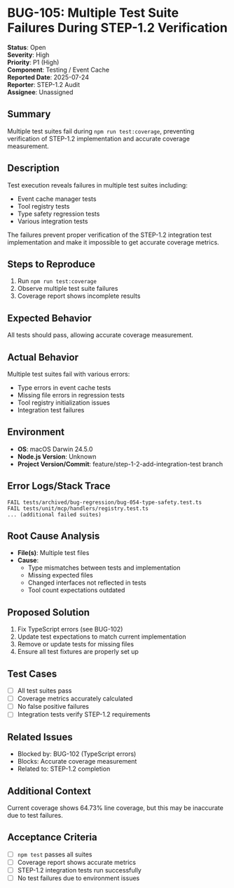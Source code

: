 # BUG-105: Multiple Test Suite Failures During STEP-1.2 Verification

**Status**: Open  
**Severity**: High  
**Priority**: P1 (High)  
**Component**: Testing / Event Cache  
**Reported Date**: 2025-07-24  
**Reporter**: STEP-1.2 Audit  
**Assignee**: Unassigned

## Summary

Multiple test suites fail during `npm run test:coverage`, preventing verification of STEP-1.2
implementation and accurate coverage measurement.

## Description

Test execution reveals failures in multiple test suites including:

- Event cache manager tests
- Tool registry tests
- Type safety regression tests
- Various integration tests

The failures prevent proper verification of the STEP-1.2 integration test implementation and make it
impossible to get accurate coverage metrics.

## Steps to Reproduce

1. Run `npm run test:coverage`
2. Observe multiple test suite failures
3. Coverage report shows incomplete results

## Expected Behavior

All tests should pass, allowing accurate coverage measurement.

## Actual Behavior

Multiple test suites fail with various errors:

- Type errors in event cache tests
- Missing file errors in regression tests
- Tool registry initialization issues
- Integration test failures

## Environment

- **OS**: macOS Darwin 24.5.0
- **Node.js Version**: Unknown
- **Project Version/Commit**: feature/step-1-2-add-integration-test branch

## Error Logs/Stack Trace

```
FAIL tests/archived/bug-regression/bug-054-type-safety.test.ts
FAIL tests/unit/mcp/handlers/registry.test.ts
... (additional failed suites)
```

## Root Cause Analysis

- **File(s)**: Multiple test files
- **Cause**:
  - Type mismatches between tests and implementation
  - Missing expected files
  - Changed interfaces not reflected in tests
  - Tool count expectations outdated

## Proposed Solution

1. Fix TypeScript errors (see BUG-102)
2. Update test expectations to match current implementation
3. Remove or update tests for missing files
4. Ensure all test fixtures are properly set up

## Test Cases

- [ ] All test suites pass
- [ ] Coverage metrics accurately calculated
- [ ] No false positive failures
- [ ] Integration tests verify STEP-1.2 requirements

## Related Issues

- Blocked by: BUG-102 (TypeScript errors)
- Blocks: Accurate coverage measurement
- Related to: STEP-1.2 completion

## Additional Context

Current coverage shows 64.73% line coverage, but this may be inaccurate due to test failures.

## Acceptance Criteria

- [ ] `npm test` passes all suites
- [ ] Coverage report shows accurate metrics
- [ ] STEP-1.2 integration tests run successfully
- [ ] No test failures due to environment issues
